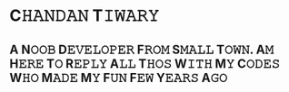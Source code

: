 # C𝙷𝙰𝙽𝙳𝙰𝙽 T𝙸𝚆𝙰𝚁𝚈


## A N𝙾𝙾𝙱 D𝙴𝚅𝙴𝙻𝙾𝙿𝙴𝚁 F𝚁𝙾𝙼 S𝙼𝙰𝙻𝙻 T𝙾𝚆𝙽. A𝙼 H𝙴𝚁𝙴 T𝙾 R𝙴𝙿𝙻𝚈 A𝙻𝙻 T𝙷𝙾𝚂 W𝙸𝚃𝙷 M𝚈 C𝙾𝙳𝙴𝚂 W𝙷𝙾 M𝙰𝙳𝙴 M𝚈 F𝚄𝙽 F𝙴𝚆 Y𝙴𝙰𝚁𝚂 A𝙶𝙾
